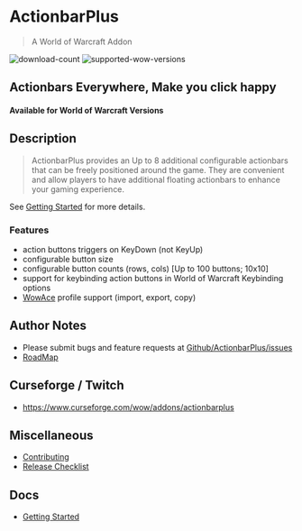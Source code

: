 # ActionbarPlus
> A World of Warcraft Addon

![download-count](https://cf.way2muchnoise.eu/full_566626_downloads.svg?badge_style=for_the_badge) ![supported-wow-versions](https://cf.way2muchnoise.eu/versions/World%20of%20Warcraft%20Versions_566626_all.svg?badge_style=for_the_badge)

[//]: # (https://cf.way2muchnoise.eu/)
[//]: # (See more on badges at: https://support.curseforge.com/en/support/solutions/articles/9000206928-curseforge-badges)

## Actionbars Everywhere, Make you click happy

#### Available for World of Warcraft Versions



## Description

>ActionbarPlus provides an Up to 8 additional configurable actionbars that can be freely positioned around the game. They are convenient and allow players to have additional floating actionbars to enhance your gaming experience.

See [Getting Started](../../wiki/Getting-Started) for more details.

### Features
- action buttons triggers on KeyDown (not KeyUp)
- configurable button size
- configurable button counts (rows, cols) [Up to 100 buttons; 10x10]
- support for keybinding action buttons in World of Warcraft Keybinding options
- [WowAce](https://www.wowace.com/projects/ace3) profile support (import, export, copy)

## Author Notes

- Please submit bugs and feature requests at [Github/ActionbarPlus/issues](/../../issues)
- [RoadMap](../../wiki/Roadmap)

## Curseforge / Twitch

- https://www.curseforge.com/wow/addons/actionbarplus

## Miscellaneous

- [Contributing](doc/CONTRIBUTING.md)
- [Release Checklist](doc/RELEASE-CHECKLIST.md)

## Docs
- [Getting Started](../../wiki/Getting-Started)
